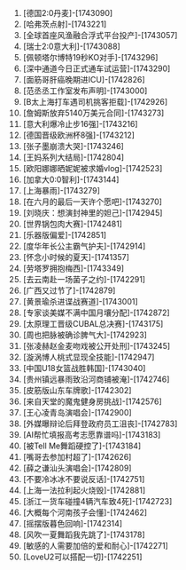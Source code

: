 
1. [德国2:0丹麦]-[1743090]
1. [哈弗茨点射]-[1743221]
1. [全球首座风渔融合浮式平台投产]-[1743057]
1. [瑞士2:0意大利]-[1743088]
1. [佩顿塔尔博特19秒KO对手]-[1743296]
1. [深中通道今日正式通车试运营]-[1743290]
1. [面筋哥肝癌晚期进ICU]-[1742826]
1. [范丞丞工作室发布声明]-[1743000]
1. [B太上海打车遇司机挑客拒载]-[1742926]
1. [詹姆斯放弃5140万美元合同]-[1743273]
1. [意大利爆冷止步16强]-[1743216]
1. [德国晋级欧洲杯8强]-[1743212]
1. [张子墨崩溃大哭]-[1743246]
1. [王妈系列大结局]-[1742804]
1. [欧阳娜娜晒妮妮被求婚vlog]-[1742523]
1. [加拿大0:0智利]-[1743144]
1. [上海暴雨]-[1743279]
1. [在六月的最后一天许个愿吧]-[1743270]
1. [刘晓庆：想演封神里的妲己]-[1742945]
1. [世界锅包肉大赛]-[1742481]
1. [乐器版偏爱]-[1742851]
1. [度华年长公主霸气护夫]-[1742914]
1. [怀念小时候的夏天]-[1741357]
1. [劳塔罗拥抱梅西]-[1743349]
1. [去云南赴一场菌子之约]-[1742291]
1. [广西又过节了]-[1742879]
1. [黄景瑜杀进谍战赛道]-[1743001]
1. [专家谈美媒不满中国月壤分配]-[1742872]
1. [太原理工晋级CUBAL总决赛]-[1743175]
1. [周也把脉被确诊脾气大]-[1742923]
1. [张凌赫赵金麦吻戏被公开处刑]-[1743245]
1. [漩涡博人桃式显现全技能]-[1742947]
1. [中国U18女篮战胜韩国]-[1743040]
1. [贵州镇远暴雨致沿河商铺被淹]-[1742746]
1. [皮筋版山东车牌歌]-[1742302]
1. [来自天堂的魔鬼健身房挑战]-[1742576]
1. [王心凌青岛演唱会]-[1742900]
1. [外媒曝辩论后拜登政府员工沮丧]-[1742783]
1. [AI帮忙填报高考志愿靠谱吗]-[1743183]
1. [被Tell Me舞蹈硬控了]-[1743184]
1. [嘴哥去参加村超了]-[1742626]
1. [薛之谦汕头演唱会]-[1742809]
1. [不要冷冰冰不要说反话]-[1742751]
1. [上海一法拉利起火烧毁]-[1742881]
1. [浙江一货车碰撞4辆汽车致4死]-[1742723]
1. [大概每个河南孩子会懂]-[1742462]
1. [摇摆版暮色回响]-[1742314]
1. [风吹一夏舞蹈我先跳了]-[1743178]
1. [敏感的人需要加倍的爱和耐心]-[1742271]
1. [LoveU2可以搭配一切]-[1742251]